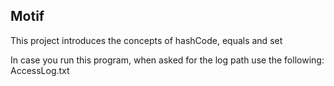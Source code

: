## Motif

This project introduces the concepts of hashCode, equals and set

In case you run this program, when asked for the log path use the following: AccessLog.txt
